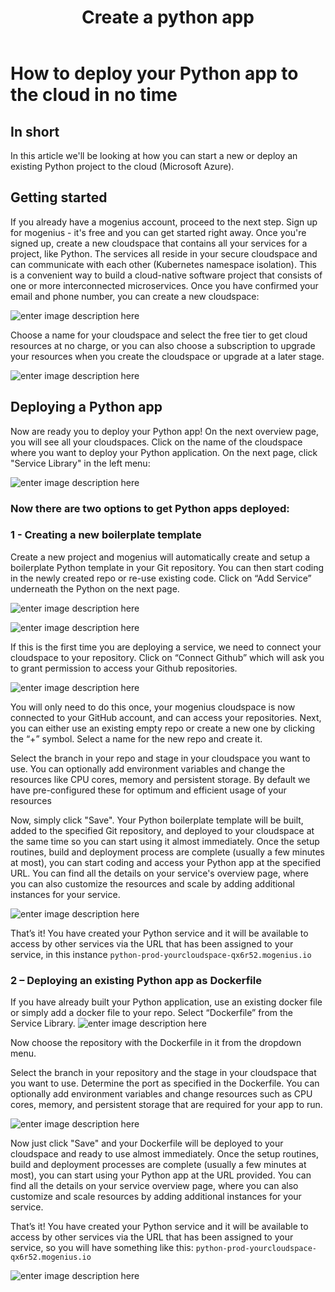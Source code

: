 ﻿---
sidebar_position: 10
title: Create a python app
slug: launch-python-in-the-cloud
---

# How to deploy your Python app to the cloud in no time

## In short

In this article we'll be looking at how you can start a new or deploy an existing Python project to the cloud (Microsoft Azure). 

## Getting started

If you already have a mogenius account, proceed to the next step. 
Sign up for mogenius - it's free and you can get started right away. Once you're signed up, create a new cloudspace that contains all your services for a project, like Python. The services all reside in your secure cloudspace and can communicate with each other (Kubernetes namespace isolation). This is a convenient way to build a cloud-native software project that consists of one or more interconnected microservices. Once you have confirmed your email and phone number, you can create a new cloudspace:

![enter image description here](https://api.mogenius.com/file/id/115e92a0-6daa-4b15-9420-438448351d89)

Choose a name for your cloudspace and select the free tier to get cloud resources at no charge, or you can also choose a subscription to upgrade your resources when you create the cloudspace or upgrade at a later stage.

![enter image description here](https://api.mogenius.com/file/id/a8c2aaca-fbe7-401a-bf63-0c99024e2c94)

## Deploying a Python app

Now are ready you to deploy your Python app! On the next overview page, you will see all your cloudspaces. Click on the name of the cloudspace where you want to deploy your Python application. On the next page, click "Service Library" in the left menu:

![enter image description here](https://api.mogenius.com/file/id/a12d10f1-4b9b-4adb-95ec-db193e1db440)

### Now there are two options to get Python apps deployed: 

### 1 - Creating a new boilerplate template

Create a new project and mogenius will automatically create and setup a boilerplate Python template in your Git repository. You can then start coding in the newly created repo or re-use existing code. Click on “Add Service” underneath the Python on the next page.

![enter image description here](https://api.mogenius.com/file/id/357816e0-b502-45f4-bb09-9dc20f4aadef)

![enter image description here](https://api.mogenius.com/file/id/6d4de3b2-52f6-4aa0-b1a9-82b9eae1ab49)

If this is the first time you are deploying a service, we need to connect your cloudspace to your repository. Click on “Connect Github” which will ask you to grant permission to access your Github repositories.

![enter image description here](https://api.mogenius.com/file/id/88626d92-fa15-4d9e-8598-6a914daa633c)


You will only need to do this once, your mogenius cloudspace is now connected to your GitHub account, and can access your repositories.
Next, you can either use an existing empty repo or create a new one by clicking the “+” symbol. Select a name for the new repo and create it.

Select the branch in your repo and stage in your cloudspace you want to use. You can optionally add environment variables and change the resources like CPU cores, memory and persistent storage. By default we have pre-configured these for optimum and efficient usage of your resources

Now, simply click "Save". Your Python boilerplate template will be built, added to the specified Git repository, and deployed to your cloudspace at the same time so you can start using it almost immediately. Once the setup routines, build and deployment process are complete (usually a few minutes at most), you can start coding and access your Python app at the specified URL. You can find all the details on your service's overview page, where you can also customize the resources and scale by adding additional instances for your service.

![enter image description here](https://api.mogenius.com/file/id/8244a6de-9e27-4495-8d5f-2fe006be02e3)

That’s it! You have created your Python service and it will be available to access by other services via the URL that has been assigned to your service, in this instance `python-prod-yourcloudspace-qx6r52.mogenius.io`

### 2 – Deploying an existing Python app as Dockerfile

If you have already built your Python application, use an existing docker file or simply add a docker file to your repo. Select “Dockerfile” from the Service Library.
![enter image description here](https://api.mogenius.com/file/id/69c15fc1-2763-4c64-93c7-0e068df8295f)

Now choose the repository with the Dockerfile in it from the dropdown menu.

Select the branch in your repository and the stage in your cloudspace that you want to use. Determine the port as specified in the Dockerfile. You can optionally add environment variables and change resources such as CPU cores, memory, and persistent storage that are required for your app to run. 

![enter image description here](https://api.mogenius.com/file/id/9efd6b72-1dff-4a25-9efc-9f7e1cfdfb3d)

Now just click "Save" and your Dockerfile will be deployed to your cloudspace and ready to use almost immediately. Once the setup routines, build and deployment processes are complete (usually a few minutes at most), you can start using your Python app at the URL provided. You can find all the details on your service overview page, where you can also customize and scale resources by adding additional instances for your service.

That’s it! You have created your Python service and it will be available to access by other services via the URL that has been assigned to your service, so you will have something like this: `python-prod-yourcloudspace-qx6r52.mogenius.io`

![enter image description here](https://api.mogenius.com/file/id/d0684a45-d5e2-4225-898f-104848219aaf)



